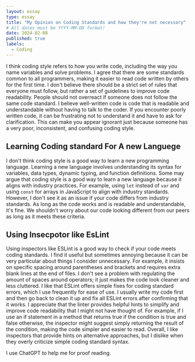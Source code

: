 ```yaml
---
layout: essay
type: essay
title: "My Opinion on Coding Standards and how they're not necessary"
# All dates must be YYYY-MM-DD format!
date: 2024-02-08
published: true
labels:
  - Coding
---
```



I think coding style refers to how you write code, including the way you name variables and solve problems. I agree that there are some standards common to all programmers, making it easier to read code written by others for the first time. I don't believe there should be a strict set of rules that everyone must follow, but rather a set of guidelines to improve code readability. People should not overreact if someone does not follow the same code standard. I believe well-written code is code that is readable and understandable without having to talk to the coder. If you encounter poorly written code, it can be frustrating not to understand it and have to ask for clarification. This can make you appear ignorant just because someone has a very poor, inconsistent, and confusing coding style.

## Learning Coding standard For A new Languege

I don't think coding style is a good way to learn a new programming language. Learning a new language involves understanding its syntax for variables, data types, dynamic typing, and function definitions. Some may argue that coding style is a good way to learn a new language because it aligns with industry practices. For example, using `let` instead of `var` and using `const` for arrays in JavaScript to align with industry standards. However, I don't see it as an issue if your code differs from industry standards. As long as the code works and is readable and understandable, it's fine. We shouldn't worry about our code looking different from our peers as long as it meets these criteria.

## Using Insecpotor like EsLint

Using inspectors like ESLint is a good way to check if your code meets coding standards. I find it useful but sometimes annoying because it can be very particular about things I consider unnecessary. For example, it insists on specific spacing around parentheses and brackets and requires extra blank lines at the end of files. I don't see a problem with regulating the amount of spaces around operators; it just makes the code look cleaner and less cluttered. I like that ESLint offers simple fixes for coding standard errors, which I use frequently for ease of use. I usually write my code first and then go back to clean it up and fix all ESLint errors after confirming that it works. I appreciate that the linter provides helpful hints to simplify and improve code readability that I might not have thought of. For example, if I use an if statement in a method that returns true if the condition is true and false otherwise, the inspector might suggest simply returning the result of the condition, making the code simpler and easier to read. Overall, I like inspectors that provide hints on alternative approaches, but I dislike when they overly criticize simple coding standard syntax.


I use ChatGPT to help me for proof reading.


